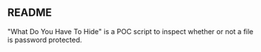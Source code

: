 README
---

"What Do You Have To Hide" is a POC script to inspect whether or not a file is password protected.
